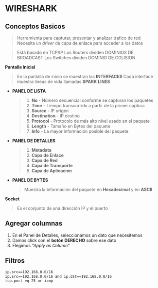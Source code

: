 # WIRESHARK

## Conceptos Basicos

> Herramienta para capturar, presentar y analizar trafico de red
> Necesita un _driver_ de capa de enlace para acceder a los datos

> Está basado en TCP/IP
> Los Routers dividen DOMINIOS DE BROADCAST
> Los Switches dividen DOMINIO DE COLISION

__Pantalla Inicial__

> En la pantalla de inicio se muestran las __INTERFACES__
> Cada interface muestra lineas de vida llamadas __SPARK LINES__


* __PANEL DE LISTA__
  > 1. __No__ - Número secuencial conforme se capturan los paquetes
  > 2. __Time__ - Tiempo transcurrido a partir de la primer captura
  > 3. __Source__ - IP origen
  > 4. __Destination__ - IP destino
  > 5. __Protocol__ - Protocolo de más alto nivel usado en el paquete
  > 6. __Length__ - Tamaño en Bytes del paquete
  > 7. __Info__ - La mayor información posible del paquete

* __PANEL DE DETALLES__
  > 1. __Metadata__
  > 2. __Capa de Enlace__
  > 3. __Capa de Red__
  > 4. __Capa de Transporte__
  > 5. __Capa de Aplicacion__

* __PANEL DE BYTES__
  > Muestra la información del paquete en __Hexadecimal__ y en __ASCII__

__Socket__

> Es el conjunto de una dirección IP y el puerto


## Agregar columnas

1. En el Panel de Detalles, seleccionamos un dato que necesitemos
2. Damos click con el __botón DERECHO__ sobre ese dato
3. Elegimos _"Apply as Column"_




## Filtros

```bash
ip.src==192.168.0.0/16
ip.src==192.168.0.0/16 and ip.dst==192.168.0.0/16
tcp.port eq 25 or icmp
```

